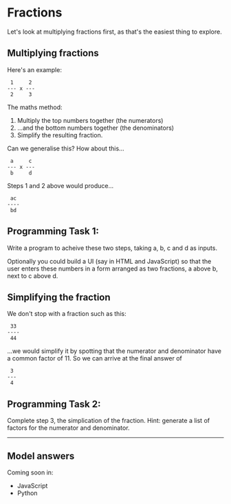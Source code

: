# Fractions

Let's look at multiplying fractions first, as that's the easiest thing to explore.

## Multiplying fractions

Here's an example:

```
 1     2
--- x ---
 2     3
```

The maths method:

1. Multiply the top numbers together (the numerators)
1. ...and the bottom numbers together (the denominators)
1. Simplify the resulting fraction.

Can we generalise this? How about this...

```
 a     c
--- x ---
 b     d
```

Steps 1 and 2 above would produce...

```
 ac
----
 bd
```

## Programming Task 1:

Write a program to acheive these two steps, taking a, b, c and d as inputs.

Optionally you could build a UI (say in HTML and JavaScript) so that the user enters these numbers in a form arranged as two fractions, a above b, next to c above d.

## Simplifying the fraction

We don't stop with a fraction such as this:

```
 33
----
 44
```

...we would simplify it by spotting that the numerator and denominator have a common factor of 11. So we can arrive at the final answer of

```
 3
---
 4
```

## Programming Task 2:

Complete step 3, the simplication of the fraction. Hint: generate a list of factors for the numerator and denominator.

----

## Model answers

Coming soon in:

* JavaScript
* Python



